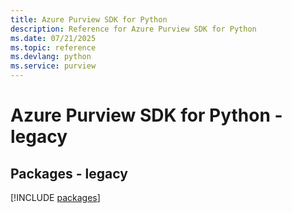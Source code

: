 ```yaml
---
title: Azure Purview SDK for Python
description: Reference for Azure Purview SDK for Python
ms.date: 07/21/2025
ms.topic: reference
ms.devlang: python
ms.service: purview
---
```

# Azure Purview SDK for Python - legacy
## Packages - legacy
[!INCLUDE [packages](purview-index.md)]
